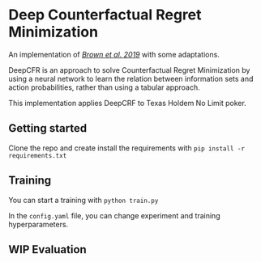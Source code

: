 # Deep Counterfactual Regret Minimization
An implementation of <cite>[Brown et al. 2019][1]</cite> with some adaptations.

DeepCFR is an approach to solve Counterfactual Regret Minimization by using a neural network to learn the relation between information sets and action probabilities, rather than using a tabular approach.

This implementation applies DeepCRF to Texas Holdem No Limit poker.

## Getting started
Clone the repo and create install the requirements with 
```pip install -r requirements.txt```

## Training
You can start a training with `python train.py`

In the `config.yaml` file, you can change experiment and training hyperparameters.

## WIP Evaluation



[1]: https://arxiv.org/abs/1811.00164
